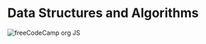 # Data Structures and Algorithms

![freeCodeCamp org JS](https://github.com/selimbiber/My-Dev-Courses/assets/117529414/0dce68f0-3f08-4550-b7aa-687b18d27d16)
